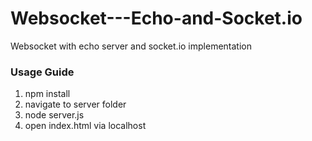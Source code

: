 # Websocket---Echo-and-Socket.io
Websocket with echo server and socket.io implementation

### Usage Guide

1) npm install
2) navigate to server folder
3) node server.js
4) open index.html via localhost
